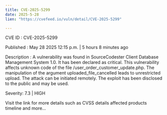 ```yaml
---
title: CVE-2025-5299
date: 2025-5-28
lien: "https://cvefeed.io/vuln/detail/CVE-2025-5299"

---
```


CVE ID : CVE-2025-5299

Published :  May 28
2025
12:15 p.m. | 5 hours
8 minutes ago

Description : A vulnerability was found in SourceCodester Client Database Management System 1.0. It has been declared as critical. This vulnerability affects unknown code of the file /user_order_customer_update.php. The manipulation of the argument uploaded_file_cancelled leads to unrestricted upload. The attack can be initiated remotely. The exploit has been disclosed to the public and may be used.

Severity: 7.3 | HIGH

Visit the link for more details
such as CVSS details
affected products
timeline
and more...

